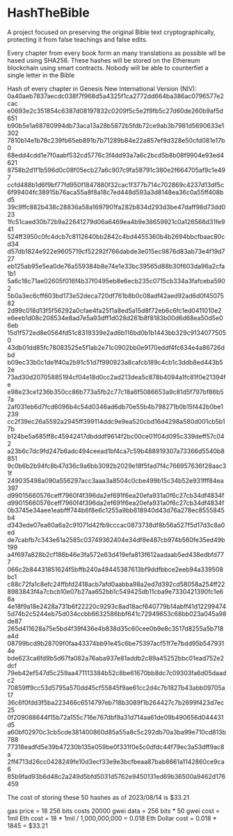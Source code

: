 # HashTheBible
A project focused on preserving the original Bible text cryptographically, protecting it from false teachings and false edits.

Every chapter from every book form an many translations as possible wll be hased using SHA256. These hashes will be stored on the Ethereum blockchain using smart contracts.
Nobody will be able to counterfiet a single letter in the Bible

Hash of every chapter in Genesis New International Version (NIV):
0a40aeb7837aecdc038f7f968d5a4325f1ca2772dd664ba386ac0796577e2cac
e0693e2c351854c6387d08197832c0209f5c5e2f9fb5c27d60de260b9af5d651
b90b5e1a68780994db73aca13a28b5872b5fdb72ce9ab3b7981d5690633e1302
7810b14e1b78c239fb65eb891b7b71289b84e22a857ef9d328e50cfd081e17b0
68edd4cdd1e7f0aabf532cd5776c3f4dd93a7a6c2bcd5b8b08f9904e93ed4621
8758b2d1f1b596d0c08f05ecb27a6c907c9fa58791c380e2f664705af9c1e497
ccfd488b1d6f9bf77fd950f1847880f32cac1f377b714c702869c4237d13df5c
6f99404fc38915b76aca55a8f8a18c7ed448d593a3d8148ea36c0a55ff408bd5
39c9ffc882b438c28836a58a1697901fa282b834d293d3be47daff98d73dd023
1fc51caed30b72b9a22641279d06a6469ea4b9e38659921c0a126566d31fe941
524ff3950c0fc4dcb7c8112640bb2842c4bd4455360b4b2694bbcfbaac80cd34
d57db1824e922e9605719cf52292f766dabde3e015ec9876d83ab73e4f19d727
eb125ab95e5ea0de76a559384b8e74e1e33bc39565d88b30f603da96a2cfa1b1
5a6c18c71ae02605f016f4b37f0495eb8e6ecb235c0715cb334a3fafceba5902
5b0a3ec6cff603bd173e52deca720df761b8b0c08adf42aed92ad6d0f4507582
2d99c018d13f5f56292a0cfae4fa25f1a8ed5a15d8f72eb6c6fc1ed0411010e2
e6eeb1d08c208534e8ad7e5a93dff1d028d261b8f8183b00d6d68ea50d5e06eb
15d1f572ed8e0564fd51c8319339e2ad6b116bd0b1b1443bb329c91340775050
43db01dd85fc78083525e5f1ab2e71c0902bb0e9170eddf4fc634e4a86726dbd
b09ec33b0c1de1f40a2b91c51d7f990923a8cafcb189c4cb1c3ddb8ed443b52e
73ad30d20705885194cf04e18d0cc2ad213dea5c878b4094a1fc81f0e21394fe
e98e23ce1236b350cc86b773a5fb2c77c18a6f5086653a9c81d5f797bf86b57a
2af031eb6d7fcd6096b4c54d0346ad6db70e55b4b798271b0b15f442b0be1239
cc2f39ec26a5592a2945ff399114ddc9e9ea520cbd16d4298a580d001cb5b17b
b124be5a685ff8c45942417dbdddf9614f2bc00ce01f04d095c339deff57c042
a23b6c7dc9fd247b6adc494ceead1bf4ca7c59b488919307a73366d5540b8851
9c0b6b2b94fc8b47d36c9a6bb3092b2029e18f5fad7f4c766957636f28aac31f
249035498a090a556297acc3aaa3a8504c0cbe499b15c34b52e931fff84ea397
d99015660576ceff7960f4f396da2ef691f6ea20efa931a0f6c27cb34df4834f
d99015660576ceff7960f4f396da2ef691f6ea20efa931a0f6c27cb34df4834f
0b3745e34aee1eabfff744b6f8e6c1255a9bb618940d43d76a278ec8555845b4
d343ede07ea60a6a2c91071d42fb9cccac0873738df8b56a527f5d17d3c8a0ed
de7cabfb7c343e61a2585c03749362404e34df8e487cb974b560fe35ed49b199
a4f697a828b2cf186b46e3fa572e63d419efa813f612aadaab5ed438edbfd777
066c2b84431851624f5bffb240a48445387613bf9ddfbbce2eeb94a339508bc1
c88c72fa1c8efc24ffbfd2418acb7afd0aabba98a2ed7d392cd58058a254ff22
8983843f4a7cbcb10e07b27aa652bb1c549425db11cba9e7330421390fc1e66a
4e18f9a18e2428a731b6f22220c9293c8ad18acf640779b14abff41d12299474
5d74b2c5244eb75d034ccbb6632586bbf641c72949653c68bb023a045a98de87
265d411628a75e5bd4f39f436e4b838d35c60cee0b9e8c3517d8255a5b718a4d
08799bcd9b28709f0faa43374bb91e45c6be75397acf51f7e7bdd95b5479314e
bde623ca6fd9b5d67fa082a76aba937e81addb2c89a45252bbc01ead752e2dcf
79eb42ef547d5c259aa471113384b52c8be61670bb8dc7c09303fa6d05daadc2
70859ff9cc53d5795a570dd45cf55845f9ae61cc2d4c7b1827b43abb09705a17
36c6f0fdd3f5ba223466c6514797eb718b3089f1b264427c7b2699f423d7ec25
0f209088644f15b72a155c716e767dbf9a31d714aa61de09b490656d044431d5
a60bf02970c3cb5cde381400860d85a55a8c5c292db70a3ba99e710cd813b788
77318eadfd5e39b47230b135e059be0f331f0e5c0dfdc44f79ec3a53dff9ac8a
2ff4713d26cc0428249fe10d3ecf33e9e3bcfbeaa87bab8661a1142860ce9ca6
85b9fad93b6d48c2a249d5bfd5031d5762e9450131ed69b36500a9462d176459


The cost of storing these 50 hashes as of 2023/08/14 is $33.21

gas price = 18
256 bits costs 20000 gwei
data = 256 bits * 50 
gwei cost = 1mil
Eth cost = 18 * 1mil / 1,000,000,000 = 0.018 Eth
Dollar cost = 0.018 * 1845 = $33.21
